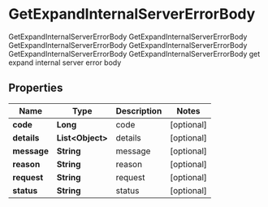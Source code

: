 

# GetExpandInternalServerErrorBody

GetExpandInternalServerErrorBody GetExpandInternalServerErrorBody GetExpandInternalServerErrorBody GetExpandInternalServerErrorBody GetExpandInternalServerErrorBody GetExpandInternalServerErrorBody get expand internal server error body

## Properties

Name | Type | Description | Notes
------------ | ------------- | ------------- | -------------
**code** | **Long** | code |  [optional]
**details** | **List&lt;Object&gt;** | details |  [optional]
**message** | **String** | message |  [optional]
**reason** | **String** | reason |  [optional]
**request** | **String** | request |  [optional]
**status** | **String** | status |  [optional]



